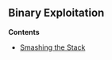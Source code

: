 ## Binary Exploitation
**Contents**

 - [Smashing the Stack](https://github.com/LunaM00n/LOL-Sec-Collection/blob/master/Notes/Exp-Dev/Files/smashing-the-stack.md)

